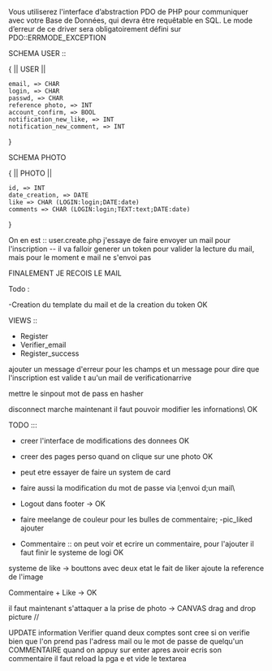 
Vous utiliserez l'interface d’abstraction PDO de PHP pour communiquer avec votre
Base de Données, qui devra être requêtable en SQL. Le mode d’erreur de ce driver
sera obligatoirement défini sur PDO::ERRMODE_EXCEPTION










SCHEMA USER ::                

{
	||	USER	||

	email, => CHAR
	login, => CHAR
	passwd, => CHAR
	reference photo, => INT
	account_confirm, => BOOL
	notification_new_like, => INT
	notification_new_comment, => INT

}




SCHEMA PHOTO

{
	||	PHOTO	||

	id, => INT
	date_creation, => DATE
	like => CHAR (LOGIN:login;DATE:date)
	comments => CHAR (LOGIN:login;TEXT:text;DATE:date)
}


On en est ::  user.create.php j'essaye de faire envoyer un mail pour l'inscription -- il va falloir generer un token pour valider la lecture du mail, mais pour le moment e mail ne s'envoi pas


FINALEMENT JE RECOIS LE MAIL



Todo :

-Creation du template du mail et de la creation du token OK



VIEWS :: 

- Register
- Verifier_email
- Register_success




ajouter un message d'erreur pour les champs et un message pour dire que l'inscription est valide t au'un mail de verificationarrive

mettre le sinpout mot de pass en hasher



disconnect marche maintenant il faut pouvoir modifier les infornations\ OK








TODO ::: 

- creer l'interface de modifications des donnees OK
- creer des pages perso quand on clique sur une photo OK
- peut etre essayer de faire un system de card
- faire aussi la modification du mot de passe via l;envoi d;un mail\
- Logout dans footer -> OK
- faire meelange de couleur pour les bulles de commentaire;
-pic_liked ajouter 



- Commentaire :: on peut voir et ecrire un commentaire, pour l'ajouter il faut finir le systeme de logi OK


systeme de like -> bouttons avec deux etat le fait de liker ajoute la reference de l'image



















Commentaire + Like -> OK

il faut maintenant s'attaquer a la prise de photo -> CANVAS drag and drop picture //























UPDATE information Verifier quand deux comptes sont cree si on verifie bien que l'on prend pas l'adress mail ou le mot de passe de quelqu'un
COMMENTAIRE quand on appuy sur enter apres avoir ecris son commentaire il faut reload la pga e et vide le textarea











